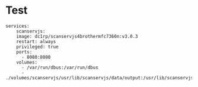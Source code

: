# Test

    services:
        scanservjs:
        image: dc1rp/scanservjs4brothermfc7360n:v3.0.3
        restart: always
        privileged: true
        ports:
          - 8080:8080
        volumes:
          - /var/run/dbus:/var/run/dbus
		  - ./volumes/scanservjs/usr/lib/scanservjs/data/output:/usr/lib/scanservjs/data/output